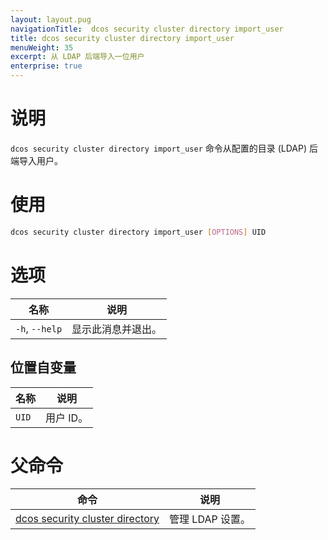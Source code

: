 ```yaml
---
layout: layout.pug
navigationTitle:  dcos security cluster directory import_user
title: dcos security cluster directory import_user
menuWeight: 35
excerpt: 从 LDAP 后端导入一位用户
enterprise: true
---
```

# 说明

`dcos security cluster directory import_user` 命令从配置的目录 (LDAP) 后端导入用户。


# 使用

```bash
dcos security cluster directory import_user [OPTIONS] UID
```


# 选项

| 名称 | 说明 |
|----------|---------|
|  `-h`, `--help` |                显示此消息并退出。|

## 位置自变量

| 名称 | 说明 |
|--------|-------------------|
| `UID` | 用户 ID。|

# 父命令

| 命令 | 说明 |
|---------|-------------|
| [dcos security cluster directory](/mesosphere/dcos/cn/2.0/cli/command-reference/dcos-security/dcos-security-cluster/dcos-security-cluster-directory/) | 管理 LDAP 设置。 |
